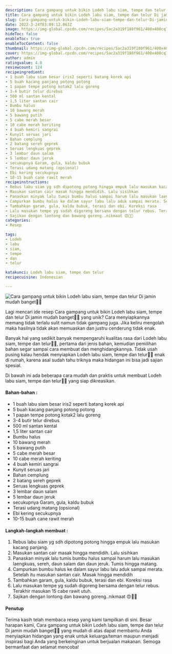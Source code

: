 ```yaml
---
description: Cara gampang untuk bikin Lodeh labu siam, tempe dan telur Di jamin mudah banget"
title: Cara gampang untuk bikin Lodeh labu siam, tempe dan telur Di jamin mudah banget
slug: Cara-gampang-untuk-bikin-Lodeh-labu-siam-tempe-dan-telur-Di-jamin-mudah-banget
date: 2022-3-24T03:09:12.063Z
image: https://img-global.cpcdn.com/recipes/5ac2a319f180f961/400x400cq70/photo.jpg
hideToc: false
enableToc: true
enableTocContent: false
thumbnail: https://img-global.cpcdn.com/recipes/5ac2a319f180f961/400x400cq70/photo.jpg
cover: https://img-global.cpcdn.com/recipes/5ac2a319f180f961/400x400cq70/photo.jpg
author: admin
ratingvalue: 4.8
reviewcount: 124
recipeingredient:
- 1 buah labu siam besar iris2 seperti batang korek api
- 5 buah kacang panjang potong potong
- 1 papan tempe potong kotak2 lalu goreng
- 3-4 butir telur direbus
- 500 ml santan kental
- 1,5 liter santan cair
- Bumbu halus
- 10 bawang merah
- 5 bawang putih
- 5 cabe merah besar
- 10 cabe merah keriting
- 4 buah kemiri sangrai
- Kunyit seruas jari
- Bahan cemplung
- 2 batang sereh geprek
- Seruas lengkuas geprek
- 3 lembar daun salam
- 5 lembar daun jeruk
- secukupnya Garam, gula, kaldu bubuk
- Terasi udang matang (opsional)
- Ebi kering secukupnya
- 10-15 buah cane rawit merah
recipeinstructions:
- Rebus labu siam yg sdh dipotong potong hingga empuk lalu masukan kacang panjang.
- Masukan santan cair masak hingga mendidih. Lalu sisihkan
- Panaskan minyak lalu tumis bumbu halus sampai harum lalu masukan laengkuas, sereh, daun salam dan daun jeruk. Tumis hingga matang.
- Campurkan bumbu halus ke dalam sayur labu lalu aduk sampai merata. Setelah itu masukan santan cair. Masak hingga mendidih
- Tambahkan garam, gula, kaldu bubuk, terasi dan ebi. Koreksi rasa
- Lalu masukan tempe yg sudah digoreng bersama dengan telur rebus. Terakhir masukan 15 cabe rawit utuh.
- Sajikan dengan lontong dan bawang goreng..nikmaat 😍👌🏼
categories:
- Resep

tags:
- Lodeh
- labu
- siam,
- tempe
- dan
- telur

katakunci: Lodeh labu siam, tempe dan telur
recipecuisine: Indonesian

---
```


![Cara gampang untuk bikin Lodeh labu siam, tempe dan telur Di jamin mudah banget👩‍🍳](https://img-global.cpcdn.com/recipes/5ac2a319f180f961/400x400cq70/photo.jpg)

Lagi mencari ide resep Cara gampang untuk bikin Lodeh labu siam, tempe dan telur Di jamin mudah banget👩‍🍳 yang unik? Cara menyiapkannya memang tidak terlalu sulit namun tidak gampang juga. Jika keliru mengolah maka hasilnya tidak akan memuaskan dan justru cenderung tidak enak.

Banyak hal yang sedikit banyak mempengaruhi kualitas rasa dari Lodeh labu siam, tempe dan telur👩‍🍳, pertama dari jenis bahan, kemudian pemilihan bahan segar sampai cara membuat dan menghidangkannya. Tidak usah pusing kalau hendak menyiapkan Lodeh labu siam, tempe dan telur👩‍🍳 enak di rumah, karena asal sudah tahu triknya maka hidangan ini bisa jadi sajian spesial.

Di bawah ini ada beberapa cara mudah dan praktis untuk membuat Lodeh labu siam, tempe dan telur👩‍🍳 yang siap dikreasikan.

<!--inarticleads1-->

#### Bahan-bahan :

- 1 buah labu siam besar iris2 seperti batang korek api
- 5 buah kacang panjang potong potong
- 1 papan tempe potong kotak2 lalu goreng
- 3-4 butir telur direbus
- 500 ml santan kental
- 1,5 liter santan cair
- Bumbu halus
- 10 bawang merah
- 5 bawang putih
- 5 cabe merah besar
- 10 cabe merah keriting
- 4 buah kemiri sangrai
- Kunyit seruas jari
- Bahan cemplung
- 2 batang sereh geprek
- Seruas lengkuas geprek
- 3 lembar daun salam
- 5 lembar daun jeruk
- secukupnya Garam, gula, kaldu bubuk
- Terasi udang matang (opsional)
- Ebi kering secukupnya
- 10-15 buah cane rawit merah

<!--inarticleads2-->

#### Langkah-langkah membuat :

1. Rebus labu siam yg sdh dipotong potong hingga empuk lalu masukan kacang panjang.
1. Masukan santan cair masak hingga mendidih. Lalu sisihkan
1. Panaskan minyak lalu tumis bumbu halus sampai harum lalu masukan laengkuas, sereh, daun salam dan daun jeruk. Tumis hingga matang.
1. Campurkan bumbu halus ke dalam sayur labu lalu aduk sampai merata. Setelah itu masukan santan cair. Masak hingga mendidih
1. Tambahkan garam, gula, kaldu bubuk, terasi dan ebi. Koreksi rasa
1. Lalu masukan tempe yg sudah digoreng bersama dengan telur rebus. Terakhir masukan 15 cabe rawit utuh.
1. Sajikan dengan lontong dan bawang goreng..nikmaat 😍👌🏼

#### Penutup

Terima kasih telah membaca resep yang kami tampilkan di sini. Besar harapan kami, Cara gampang untuk bikin Lodeh labu siam, tempe dan telur Di jamin mudah banget👩‍🍳 yang mudah di atas dapat membantu Anda menyiapkan hidangan yang enak untuk keluarga/teman maupun menjadi inspirasi bagi Anda yang berkeinginan untuk berjualan makanan. Semoga bermanfaat dan selamat mencoba!